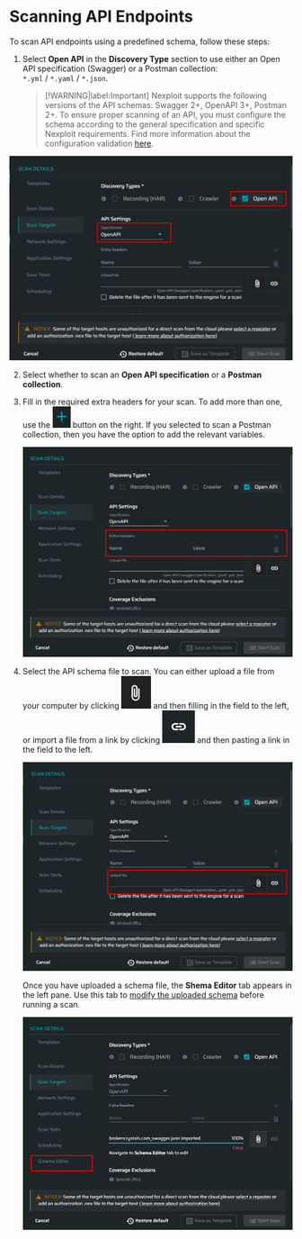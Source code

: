 # Scanning API Endpoints

To scan API endpoints using a predefined schema, follow these steps:
1. Select **Open API** in the **Discovery Type** section to use either an Open API specification (Swagger) or a Postman collection:<br> `*.yml` / `*.yaml` / `*.json`.

    >[!WARNING|label:Important]
Nexploit supports the following versions of the API schemas: Swagger 2+, OpenAPI 3+, Postman 2+. To ensure proper scanning of an API, you must configure the schema according to the general specification and specific Nexploit requirements. Find more information about the configuration validation [here](/guide/np-web-ui/scanning/discovery-types/troubleshooting.md).

  ![open-api](../media/open-api.png ':size=45%')

2. Select whether to scan an **Open API specification** or a **Postman collection**.
3. Fill in the required extra headers for your scan. To add more than one, use the ![Plus-Button](../media\plus-dark.png ':size=3%') button on the right. If you selected to scan a Postman collection, then you have the option to add the relevant variables.

    ![extra-headers](../media/extra-headers.png ':size=45%')

4. Select the API schema file to scan. You can either upload a file from your computer by clicking ![Clip-Button](../media/clip.png ':size=3%') and then filling in the field to the left, or import a file from a link by clicking ![Link-Button](../media/link.png ':size=3%') and then pasting a link in the field to the left.

    ![upload-file](../media/upload-file.png ':size=45%')

    Once you have uploaded a schema file, the **Shema Editor** tab appears in the left pane. Use this tab to [modify the uploaded schema](/guide/np-web-ui/scanning/discovery-types/edit-schema.md) before running a scan. 

    ![schema-tab](../media/schema-editor-tab.png ':size=45%')

